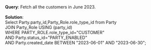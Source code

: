 **Query**: Fetch all the customers in June 2023.<br>
<br>
**Solution**:<br>
Select Party.party_id,Party_Role.role_type_id from Party <br>
JOIN Party_Role USING (party_id) <br>
WHERE PARTY_ROLE.role_type_id="CUSTOMER" <br>
AND Party.status_id="PARTY_ENABLED" <br>
AND Party.created_date BETWEEN "2023-06-01" AND "2023-06-30";<br>

